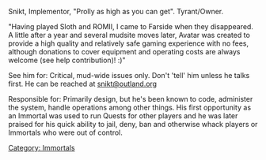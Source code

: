 Snikt, Implementor, "Prolly as high as you can get". Tyrant/Owner.

"Having played Sloth and ROMII, I came to Farside when they disappeared.
A little after a year and several mudsite moves later, Avatar was
created to provide a high quality and relatively safe gaming experience
with no fees, although donations to cover equipment and operating costs
are always welcome (see help contribution)! :)"

See him for: Critical, mud-wide issues only. Don't 'tell' him unless he
talks first. He can be reached at snikt@outland.org

Responsible for: Primarily design, but he's been known to code,
administer the system, handle operations among other things. His first
opportunity as an Immortal was used to run Quests for other players and
he was later praised for his quick ability to jail, deny, ban and
otherwise whack players or Immortals who were out of control.

[Category: Immortals](Category:_Immortals "wikilink")
